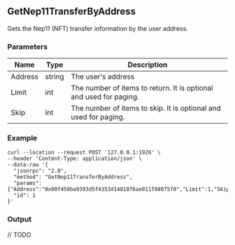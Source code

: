 ## GetNep11TransferByAddress

 Gets the Nep11 (NFT) transfer information by the user address.

### Parameters

| Name         | Type   | Description       |
| ---------------- | -------------- | ------- |
| Address | string | The user's address |
| Limit | int | The number of items to return. It is optional and used for paging. |
| Skip | int | The number of items to skip. It is optional and used for paging. |

### Example
```shell
curl --location --request POST '127.0.0.1:1926' \
--header 'Content-Type: application/json' \
--data-raw '{
  "jsonrpc": "2.0",
  "method": "GetNep11TransferByAddress",
  "params": {"Address":"0x08f458ba9393d5f4353d1401876ae011f08075f0","Limit":1,"Skip":1},
  "id": 1
}'
```

### Output

// TODO

